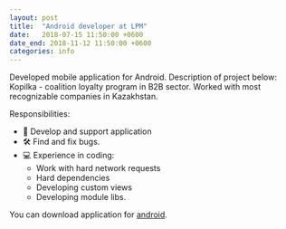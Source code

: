 ```yaml
---
layout: post
title:  "Android developer at LPM"
date:   2018-07-15 11:50:00 +0600
date_end: 2018-11-12 11:50:00 +0600
categories: info
---
```

Developed mobile application for Android. Description of project below:
Kopilka - coalition loyalty program in B2B sector. Worked with most recognizable companies in Kazakhstan.


Responsibilities:
 - 📱 Develop and support application
 - 🛠 Find and fix bugs.
 - 💻 Experience in coding:
    - Work with hard network requests
    - Hard dependencies
    - Developing custom views
    - Developing module libs.

You can download application for [android][android-link].

[android-link]: https://play.google.com/store/apps/details?id=lpm.kz.kopilka
